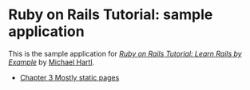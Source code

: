 # Ruby on Rails Tutorial: sample application

This is the sample application for
[*Ruby on Rails Tutorial: Learn Rails by Example*](http://railstutorial.org/)
by [Michael Hartl](http://michaelhartl.com/).

* [Chapter 3 Mostly static pages](http://ruby.railstutorial.org/chapters/static-pages#top)